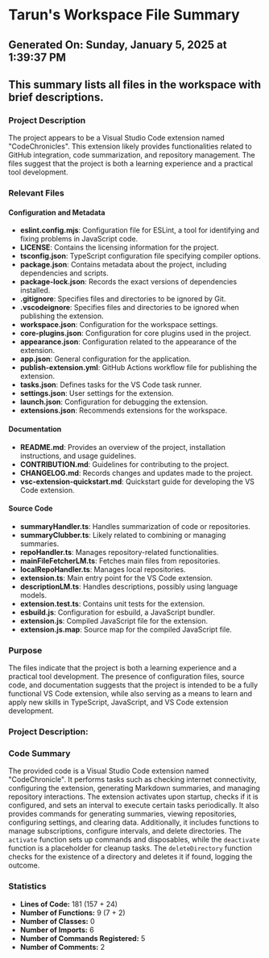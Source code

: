 # Tarun's Workspace File Summary
## Generated On: Sunday, January 5, 2025 at 1:39:37 PM
This summary lists all files in the workspace with brief descriptions.
---
### Project Description
The project appears to be a Visual Studio Code extension named "CodeChronicles". This extension likely provides functionalities related to GitHub integration, code summarization, and repository management. The files suggest that the project is both a learning experience and a practical tool development.

### Relevant Files

#### Configuration and Metadata
- **eslint.config.mjs**: Configuration file for ESLint, a tool for identifying and fixing problems in JavaScript code.
- **LICENSE**: Contains the licensing information for the project.
- **tsconfig.json**: TypeScript configuration file specifying compiler options.
- **package.json**: Contains metadata about the project, including dependencies and scripts.
- **package-lock.json**: Records the exact versions of dependencies installed.
- **.gitignore**: Specifies files and directories to be ignored by Git.
- **.vscodeignore**: Specifies files and directories to be ignored when publishing the extension.
- **workspace.json**: Configuration for the workspace settings.
- **core-plugins.json**: Configuration for core plugins used in the project.
- **appearance.json**: Configuration related to the appearance of the extension.
- **app.json**: General configuration for the application.
- **publish-extension.yml**: GitHub Actions workflow file for publishing the extension.
- **tasks.json**: Defines tasks for the VS Code task runner.
- **settings.json**: User settings for the extension.
- **launch.json**: Configuration for debugging the extension.
- **extensions.json**: Recommends extensions for the workspace.

#### Documentation
- **README.md**: Provides an overview of the project, installation instructions, and usage guidelines.
- **CONTRIBUTION.md**: Guidelines for contributing to the project.
- **CHANGELOG.md**: Records changes and updates made to the project.
- **vsc-extension-quickstart.md**: Quickstart guide for developing the VS Code extension.

#### Source Code
- **summaryHandler.ts**: Handles summarization of code or repositories.
- **summaryClubber.ts**: Likely related to combining or managing summaries.
- **repoHandler.ts**: Manages repository-related functionalities.
- **mainFileFetcherLM.ts**: Fetches main files from repositories.
- **localRepoHandler.ts**: Manages local repositories.
- **extension.ts**: Main entry point for the VS Code extension.
- **descriptionLM.ts**: Handles descriptions, possibly using language models.
- **extension.test.ts**: Contains unit tests for the extension.
- **esbuild.js**: Configuration for esbuild, a JavaScript bundler.
- **extension.js**: Compiled JavaScript file for the extension.
- **extension.js.map**: Source map for the compiled JavaScript file.

### Purpose
The files indicate that the project is both a learning experience and a practical tool development. The presence of configuration files, source code, and documentation suggests that the project is intended to be a fully functional VS Code extension, while also serving as a means to learn and apply new skills in TypeScript, JavaScript, and VS Code extension development. 
### Project Description:
 ### Code Summary
The provided code is a Visual Studio Code extension named "CodeChronicle". It performs tasks such as checking internet connectivity, configuring the extension, generating Markdown summaries, and managing repository interactions. The extension activates upon startup, checks if it is configured, and sets an interval to execute certain tasks periodically. It also provides commands for generating summaries, viewing repositories, configuring settings, and clearing data. Additionally, it includes functions to manage subscriptions, configure intervals, and delete directories. The `activate` function sets up commands and disposables, while the `deactivate` function is a placeholder for cleanup tasks. The `deleteDirectory` function checks for the existence of a directory and deletes it if found, logging the outcome.

### Statistics
- **Lines of Code:** 181 (157 + 24)
- **Number of Functions:** 9 (7 + 2)
- **Number of Classes:** 0
- **Number of Imports:** 6
- **Number of Commands Registered:** 5
- **Number of Comments:** 2
